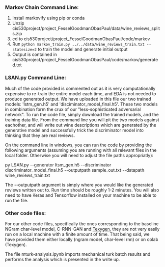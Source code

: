 ### Markov Chain Command Line:

1. Install markovify using pip or conda
1. Unzip cis530project/project_FesselGoodmanObasPaul/data/wine_reviews_splits.zip
1. cd to cis530project/project_FesselGoodmanObasPaul/code/markov
1. Run `python markov_train.py ../../data/wine_reviews_train.txt --statesize=2` to train the model and generate initial output
1. Output is contained in cis530project/project_FesselGoodmanObasPaul/code/markov/generated.txt

### LSAN.py Command Line:
Much of the code provided is commented out as it is very computationally expensive to re-train the entire model each time, and EDA is not needed to produce generated output. We have uploaded in this file our two trained models: 'lstm_gen.h5' and 'disciminator_model_final.h5'. These two models in combination form the crux of our "less-sophisticated adversarial network". To run the code file, simply download the trained models, and the training data file. From the command line you will pit the two models against eachother, and will write out wine descriptions which are generated by the generative model and successfully trick the discriminator model into thinking that they are real reviews.

On the command line in windows, you can run the code by providing the following arguments (assuming you are running with all relevant files in the local folder. Otherwise you will need to adjust the file paths appropriatly):

py LSAN.py --generator ltsm_gen.h5 --discriminator discriminator_model_final.h5 --outputpath sample_out.txt --datapath wine_reviews_train.txt

The --outputpath argument is simply where you would like the generated reviews written out to. Run time should be roughly 1-2 minutes. You will also need to have Keras and Tensorflow installed on your machine to be able to run the file.

### Other code files:
For our other code files, specifically the ones corresponding to the baseline NGram char-level model, C-RNN-GAN and [Texygen](https://colab.research.google.com/drive/1TIQd3rupzY-O-W0PontB8IkMz3Blvv7_), they are not very easily run on a local machine with a finite amount of time. That being said, we have provided them either locally (ngram model, char-level rnn) or on colab (Texygen).

The file mturk-analysis.ipynb imports mechanical turk batch results and performs the analysis which is presented in the write up.
